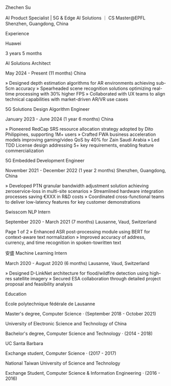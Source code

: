 Zhechen Su

AI Product Specialist | 5G & Edge AI Solutions ｜ CS Master@EPFL Shenzhen, Guangdong, China

Experience

Huawei

3 years 5 months

AI Solutions Architect

May 2024 - Present (11 months) China

» Designed depth estimation algorithms for AR environments achieving sub-5cm accuracy » Spearheaded scene recognition solutions optimizing real-time processing with 30% higher FPS » Collaborated with UX teams to align technical capabilities with market-driven AR/VR use cases

5G Solutions Design Algorithm Engineer

January 2023 - June 2024 (1 year 6 months) China

» Pioneered RedCap SRS resource allocation strategy adopted by Dito Philippines, supporting 1M+ users » Crafted FWA business acceleration models improving gaming/video QoS by 40% for Zain Saudi Arabia » Led TDD License design addressing 5+ key requirements, enabling feature commercialization

5G Embedded Development Engineer

November 2021 - December 2022 (1 year 2 months) Shenzhen, Guangdong, China

» Developed PTN granular bandwidth adjustment solution achieving zeroservice-loss in multi-site scenarios » Streamlined hardware integration processes saving €XXX in R&D costs » Coordinated cross-functional teams to deliver low-latency features for key customer demonstrations

Swisscom NLP Intern

September 2020 - March 2021 (7 months) Lausanne, Vaud, Switzerland

Page 1 of 2 » Enhanced ASR post-processing module using BERT for context-aware text normalization » Improved accuracy of address, currency, and time recognition in spoken-towritten text

安盛 Machine Learning Intern

March 2020 - August 2020 (6 months) Lausanne, Vaud, Switzerland

» Designed D-LinkNet architecture for flood/wildfire detection using high-res satellite imagery » Secured ESA collaboration through detailed project proposal and feasibility analysis

Education

Ecole polytechnique fédérale de Lausanne

Master's degree, Computer Science · (September 2018 - October 2021)

University of Electronic Science and Technology of China

Bachelor's degree, Computer Science and Technology · (2014 - 2018)

UC Santa Barbara

Exchange student, Computer Science · (2017 - 2017)

National Taiwan University of Science and Technology

Exchange Student, Computer Science & Information Engineering · (2016 - 2016)